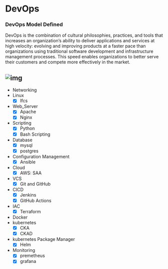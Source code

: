 # DevOps

### DevOps Model Defined


DevOps is the combination of cultural philosophies, practices, and tools that increases an organization’s ability to deliver applications
and services at high velocity: evolving and improving products at a faster pace than organizations using traditional software development
and infrastructure management processes. This speed enables organizations to better serve their customers and
compete more effectively in the market.

![img](https://imageio.forbes.com/specials-images/imageserve/60f1e792c7e89f933811814c/0x0.jpg?format=jpg&width=1200)
---

<!-- [![My Skills](https://skills.thijs.gg/icons?i=linux,bash,vim,github,python,docker,ansible,maven,nodejs,nginx,aws,jenkins,kubernetes,&theme=dark)](https://skills.thijs.gg) -->

* Networking  
* Linux
    - [x] lfcs
* Web_Server
    - [x] Apache
    - [x] Nginx
* Scripting 
    - [x] Python
    - [x] Bash Scripting
* Database 
    - [x] mysql
    - [x] postgres
* Configuration Management
    - [x] Ansible
* Cloud 
    - [x] AWS: SAA
* VCS
    - [x] Git and GitHub
* CICD
    - [x] Jenkins
    - [x] GitHub Actions
* IAC
    - [x] Terraform
* Docker 
* kubernetes
    - [x] CKA
    - [x] CKAD
* kubernetes Package Manager 
    - [x] Helm
* Monitoring
    - [x] premetheus
    - [x] grafana
